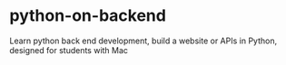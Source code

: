 # python-on-backend
Learn python back end development, build a website or APIs in Python, designed for students with Mac
